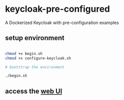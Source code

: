 # keycloak-pre-configured
A Dockerized Keycloak with pre-configuration examples

## setup environment

```sh

chmod +x begin.sh
chmod +x configure-keycloak.sh

# bootstrap the environment 

./begin.sh

```

## access the [web UI](http://localhost:8080/)
